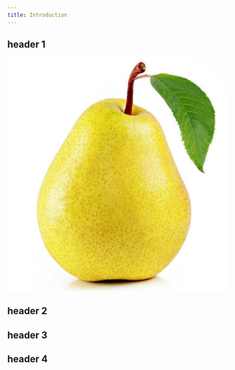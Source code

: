 ```yaml
---
title: Introduction
---
```

## header 1
![Image of Pear](./pear.png)
## header 2

## header 3

## header 4